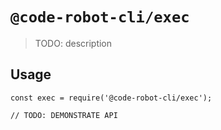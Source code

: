 # `@code-robot-cli/exec`

> TODO: description

## Usage

```
const exec = require('@code-robot-cli/exec');

// TODO: DEMONSTRATE API
```
